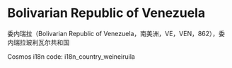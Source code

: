 # Bolivarian Republic of Venezuela

委内瑞拉（Bolivarian Republic of Venezuela，南美洲，VE，VEN，862），委内瑞拉玻利瓦尔共和国

Cosmos i18n code: i18n_country_weineiruila